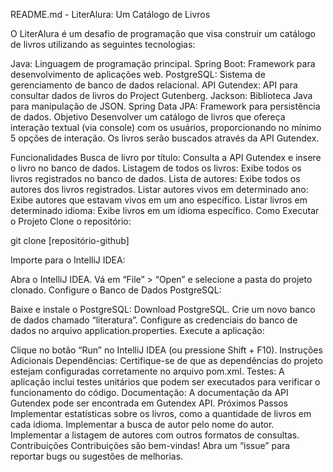README.md - LiterAlura: Um Catálogo de Livros

O LiterAlura é um desafio de programação que visa construir um catálogo de livros utilizando as seguintes tecnologias:

Java: Linguagem de programação principal.
Spring Boot: Framework para desenvolvimento de aplicações web.
PostgreSQL: Sistema de gerenciamento de banco de dados relacional.
API Gutendex: API para consultar dados de livros do Project Gutenberg.
Jackson: Biblioteca Java para manipulação de JSON.
Spring Data JPA: Framework para persistência de dados.
Objetivo
Desenvolver um catálogo de livros que ofereça interação textual (via console) com os usuários, proporcionando no mínimo 5 opções de interação. Os livros serão buscados através da API Gutendex.

Funcionalidades
Busca de livro por título: Consulta a API Gutendex e insere o livro no banco de dados.
Listagem de todos os livros: Exibe todos os livros registrados no banco de dados.
Lista de autores: Exibe todos os autores dos livros registrados.
Listar autores vivos em determinado ano: Exibe autores que estavam vivos em um ano específico.
Listar livros em determinado idioma: Exibe livros em um idioma específico.
Como Executar o Projeto
Clone o repositório:

git clone [repositório-github]

Importe para o IntelliJ IDEA:

Abra o IntelliJ IDEA.
Vá em “File” > “Open” e selecione a pasta do projeto clonado.
Configure o Banco de Dados PostgreSQL:

Baixe e instale o PostgreSQL: Download PostgreSQL.
Crie um novo banco de dados chamado “literatura”.
Configure as credenciais do banco de dados no arquivo application.properties.
Execute a aplicação:

Clique no botão “Run” no IntelliJ IDEA (ou pressione Shift + F10).
Instruções Adicionais
Dependências: Certifique-se de que as dependências do projeto estejam configuradas corretamente no arquivo pom.xml.
Testes: A aplicação inclui testes unitários que podem ser executados para verificar o funcionamento do código.
Documentação: A documentação da API Gutendex pode ser encontrada em Gutendex API.
Próximos Passos
Implementar estatísticas sobre os livros, como a quantidade de livros em cada idioma.
Implementar a busca de autor pelo nome do autor.
Implementar a listagem de autores com outros formatos de consultas.
Contribuições
Contribuições são bem-vindas! Abra um “issue” para reportar bugs ou sugestões de melhorias.

